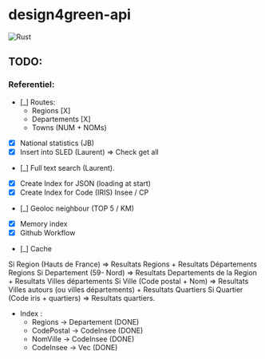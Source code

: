 # design4green-api

![Rust](https://github.com/SGecko-Design4Green/design4green-api/workflows/Rust/badge.svg)

## TODO:

### Referentiel:

- [_] Routes:
  - Regions [X]
  - Departements [X]
  - Towns (NUM + NOMs)
- [x] National statistics (JB)
- [x] Insert into SLED (Laurent) => Check get all
- [_] Full text search (Laurent).
- [x] Create Index for JSON (loading at start)
- [x] Create Index for Code (IRIS) Insee / CP
- [_] Geoloc neighbour (TOP 5 / KM)
- [x] Memory index
- [x] Github Workflow
- [_] Cache

Si Region (Hauts de France) => Resultats Regions + Resultats Départements Regions
Si Departement (59- Nord) => Resultats Departements de la Region + Resultats Villes départements
Si Ville (Code postal + Nom) => Resultats Villes autours (ou villes départements) + Resultats Quartiers
Si Quartier (Code iris + quartiers) => Resultats quartiers.

- Index :
  - Regions -> Departement (DONE)
  - CodePostal -> CodeInsee (DONE)
  - NomVille -> CodeInsee (DONE)
  - CodeInsee -> Vec<CodeIris> (DONE)
